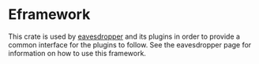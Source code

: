 # Eframework

This crate is used by [eavesdropper](https://github.com/TBye101/eavesdropper) and its plugins in order to provide a common interface for the plugins to follow.
See the eavesdropper page for information on how to use this framework.